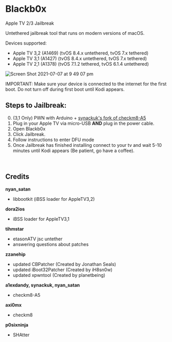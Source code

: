 
# Blackb0x
 Apple TV 2/3 Jailbreak


Untethered jailbreak tool that runs on modern versions of macOS.


Devices supported: 
- Apple TV 3,2 (A1469) (tvOS 8.4.x untethered, tvOS 7.x tethered)
- Apple TV 3,1 (A1427) (tvOS 8.4.x untethered, tvOS 7.x tethered)
- Apple TV 2,1 (A1378) (tvOS 7.1.2 tethered, tvOS 6.1.4 untethered)

![Screen Shot 2021-07-07 at 9 49 07 pm](https://user-images.githubusercontent.com/32339783/124758042-8c1de500-df71-11eb-8db3-32a34e2ed3a2.png)

IMPORTANT: 
Make sure your device is connected to the internet for the first boot. Do not turn off during first boot until Kodi appears.

## Steps to Jailbreak: 

0. (3,1 Only) PWN with Arduino + [synackuk's fork of checkm8-A5](https://github.com/synackuk/checkm8-a5)
1. Plug in your Apple TV via micro-USB **AND** plug in the power cable.
2. Open Blackb0x
3. Click Jailbreak.
4. Follow instructions to enter DFU mode
5. Once Jailbreak has finished installing connect to your tv and wait 5-10 minutes until Kodi appears (Be patient, go have a coffee).

<br>

## Credits
**nyan_satan**
* libbootkit (iBSS loader for AppleTV3,2)

**dora2ios**
* iBSS loader for AppleTV3,1

**tihmstar**
* etasonATV jsc untether
* answering questions about patches

**zzanehip**
* updated CBPatcher (Created by Jonathan Seals)
* updated iBoot32Patcher (Created by iH8sn0w)
* updated xpwntool (Created by planetbeing)

**a1exdandy, synackuk, nyan_satan**
* checkm8-A5

**axi0mx**
* checkm8

**p0sixninja**
* SHAtter
